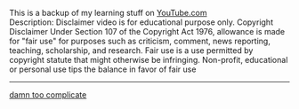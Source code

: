 <!DOCTYPE html>
<head>
    <p>This is a backup of my learning stuff on
        <a href="https://www.youtube.com/watch?v=ArTVfdHOB-M&t=619s"> YouTube.com</a>
        <br>
        Description:
        Disclaimer video is for educational purpose only. Copyright Disclaimer Under Section 107 of the Copyright Act 1976, allowance is made for "fair use" for purposes such as criticism, comment, news reporting, teaching, scholarship, and research. Fair use is a use permitted by copyright statute that might otherwise be infringing. Non-profit, educational or personal use tips the balance in favor of fair use
        <br><hr>
        <a href="https://www.youtube.com/watch?v=bFvfqUMjvsA">damn too complicate</a>
    </p>
    
</head>
